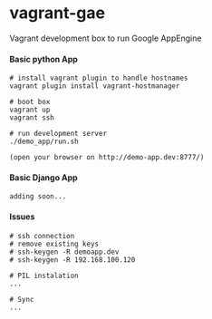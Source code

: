 vagrant-gae
===========

Vagrant development box to run Google AppEngine


#### Basic python App
    # install vagrant plugin to handle hostnames
    vagrant plugin install vagrant-hostmanager
    
    # boot box
    vagrant up
    vagrant ssh
    
    # run development server
    ./demo_app/run.sh
    
    (open your browser on http://demo-app.dev:8777/)
    

#### Basic Django App
    adding soon...
    

#### Issues
    # ssh connection
    # remove existing keys
    # ssh-keygen -R demoapp.dev 
    # ssh-keygen -R 192.168.100.120
    
    # PIL instalation
    ...
    
    # Sync
    ...